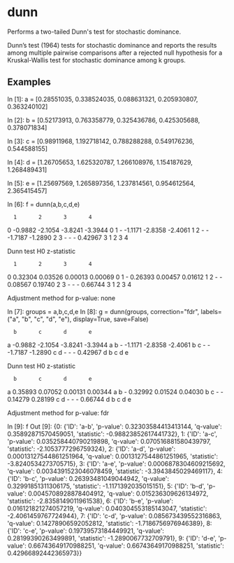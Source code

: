 # dunn
Performs a two-tailed Dunn's test for stochastic dominance.

Dunn’s test (1964) tests for stochastic dominance and reports the results
among multiple pairwise comparisons after a rejected null hypothesis for a
Kruskal-Wallis test for stochastic dominance among k groups.

Examples
--------
In [1]: a = [0.28551035, 0.338524035, 0.088631321, 0.205930807, 0.363240102]

In [2]: b = [0.52173913, 0.763358779, 0.325436786, 0.425305688, 0.378071834]

In [3]: c = [0.98911968, 1.192718142, 0.788288288, 0.549176236, 0.544588155]

In [4]: d = [1.26705653, 1.625320787, 1.266108976, 1.154187629, 1.268489431]

In [5]: e = [1.25697569, 1.265897356, 1.237814561, 0.954612564, 2.365415457]

In [6]: f = dunn(a,b,c,d,e)

      1       2       3       4       
   0  -0.9882 -2.1054 -3.8241 -3.3944 0
   1  -       -1.1171 -2.8358 -2.4061 1
   2  -       -       -1.7187 -1.2890 2
   3  -       -       -       0.42967 3
      1       2       3       4       

Dunn test H0 z-statistic


      1       2       3       4       
   0  0.32304 0.03526 0.00013 0.00069 0
   1  -       0.26393 0.00457 0.01612 1
   2  -       -       0.08567 0.19740 2
   3  -       -       -       0.66744 3
      1       2       3       4       

Adjustment method for p-value: none

In [7]: groups = a,b,c,d,e
In [8]: g = dunn(groups,
                 correction="fdr",
                 labels=("a", "b", "c", "d", "e"),
                 display=True,
                 save=False)

      b       c       d       e       
   a  -0.9882 -2.1054 -3.8241 -3.3944 a
   b  -       -1.1171 -2.8358 -2.4061 b
   c  -       -       -1.7187 -1.2890 c
   d  -       -       -       0.42967 d
      b       c       d       e       

Dunn test H0 z-statistic


      b       c       d       e       
   a  0.35893 0.07052 0.00131 0.00344 a
   b  -       0.32992 0.01524 0.04030 b
   c  -       -       0.14279 0.28199 c
   d  -       -       -       0.66744 d
      b       c       d       e       

Adjustment method for p-value: fdr

In [9]: f
Out [9]:
{0: {'ID': 'a-b',
  'p-value': 0.32303584413413144,
  'q-value': 0.35892871570459051,
  'statistic': -0.98823852617441732},
 1: {'ID': 'a-c',
  'p-value': 0.035258440790219898,
  'q-value': 0.070516881580439797,
  'statistic': -2.1053777296759324},
 2: {'ID': 'a-d',
  'p-value': 0.00013127544861251964,
  'q-value': 0.0013127544861251965,
  'statistic': -3.8240534273705715},
 3: {'ID': 'a-e',
  'p-value': 0.0006878304609215692,
  'q-value': 0.0034391523046078459,
  'statistic': -3.3943845029469117},
 4: {'ID': 'b-c',
  'p-value': 0.26393481049044942,
  'q-value': 0.32991851311306175,
  'statistic': -1.1171392035015151},
 5: {'ID': 'b-d',
  'p-value': 0.0045708928878404912,
  'q-value': 0.015236309626134972,
  'statistic': -2.8358149011961538},
 6: {'ID': 'b-e',
  'p-value': 0.016121821274057219,
  'q-value': 0.040304553185143047,
  'statistic': -2.4061459767724944},
 7: {'ID': 'c-d',
  'p-value': 0.085673439552316863,
  'q-value': 0.14278906592052812,
  'statistic': -1.7186756976946389},
 8: {'ID': 'c-e',
  'p-value': 0.19739573184449921,
  'q-value': 0.28199390263499891,
  'statistic': -1.2890067732709791},
 9: {'ID': 'd-e',
  'p-value': 0.66743649170988251,
  'q-value': 0.66743649170988251,
  'statistic': 0.42966892442365973}}
